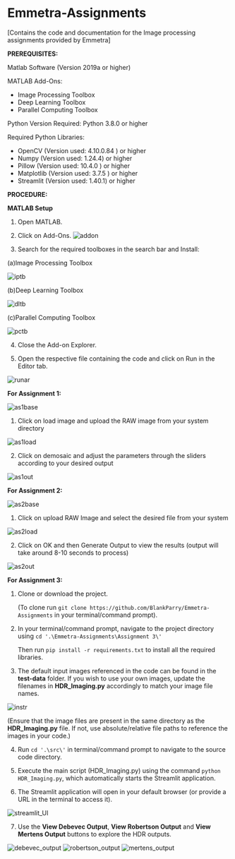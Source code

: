 # Emmetra-Assignments
[Contains the code and documentation for the Image processing assignments provided by Emmetra]




**PREREQUISITES:**

Matlab Software (Version 2019a or higher)

MATLAB Add-Ons: 
- Image Processing Toolbox
- Deep Learning Toolbox
- Parallel Computing Toolbox

Python Version Required: 
Python 3.8.0 or higher

Required Python Libraries: 
- OpenCV (Version used: 4.10.0.84 ) or higher
- Numpy (Version used: 1.24.4) or higher
- Pillow (Version used: 10.4.0 ) or higher
- Matplotlib (Version used: 3.7.5 ) or higher
- Streamlit (Version used: 1.40.1) or higher




**PROCEDURE:**

**MATLAB Setup**

1. Open MATLAB.
2. Click on Add-Ons.
![addon](https://github.com/user-attachments/assets/9f34f9ed-9ec7-4241-9fb1-c3c79493b6fe)




3. Search for the required toolboxes in the search bar and Install:
   
(a)Image Processing Toolbox

![iptb](https://github.com/user-attachments/assets/6906e831-3672-4d90-a08c-b9a70e73a2f6)


(b)Deep Learning Toolbox

![dltb](https://github.com/user-attachments/assets/7a266060-4384-4ea7-890c-60ba29566d6a)


(c)Parallel Computing Toolbox    

![pctb](https://github.com/user-attachments/assets/725c0581-04ec-48b1-9d4b-beb93c8556b6)



 
4. Close the Add-on Explorer.

5. Open the respective file containing the code and click on Run in the Editor tab.

![runar](https://github.com/user-attachments/assets/4d991cf1-7576-4969-baaf-d0e660a8ef0e)



**For Assignment 1:**

![as1base](https://github.com/user-attachments/assets/755a7204-8e90-4377-a9be-5a457eda513b)





1. Click on load image and upload the RAW image from your system directory


![as1load](https://github.com/user-attachments/assets/7557b04b-0c36-4cda-8b51-b9e3c3605826)













2. Click on demosaic and adjust the parameters through the sliders according to your desired output 


![as1out](https://github.com/user-attachments/assets/52d76ee2-e2df-4419-b2f8-9b9ab6f5ad88)












**For Assignment 2:**

![as2base](https://github.com/user-attachments/assets/e4f9342b-3f10-4f47-acec-cbc0e2ac9064)








1. Click on upload RAW Image and select the desired file from your system



![as2load](https://github.com/user-attachments/assets/c744f852-a6dc-4518-b429-cd25abb1e298)






2. Click on OK and then Generate Output to view the results (output will take around 8-10 seconds to process)


![as2out](https://github.com/user-attachments/assets/d63f26d3-faa9-457b-9b3c-2385b222cea9)



**For Assignment 3:**

1. Clone or download the project.
   
   (To clone run `git clone https://github.com/BlankParry/Emmetra-Assignments` in your terminal/command prompt).


2. In your terminal/command prompt, navigate to the project directory using `cd '.\Emmetra-Assignments\Assignment 3\'`
   
   Then run `pip install -r requirements.txt` to install all the required libraries.

3. The default input images referenced in the code can be found in the **test-data** folder. If you wish to use your own images, update the filenames in **HDR_Imaging.py** accordingly to match your image file names.

![instr](https://github.com/user-attachments/assets/3aa5c034-523f-4481-9cc0-3ff32af3592d)

(Ensure that the image files are present in the same directory as the **HDR_Imaging.py** file. If not, use absolute/relative file paths to reference the images in your code.)



4. Run `cd '.\src\'` in terminal/command prompt to navigate to the source code directory.

5. Execute the main script (HDR_Imaging.py) using the command `python HDR_Imaging.py`, which automatically starts the Streamlit application.

6. The Streamlit application will open in your default browser (or provide a URL in the terminal to access it).

![streamlit_UI](https://github.com/user-attachments/assets/17f6c929-e98b-42b1-8a22-6587cb193c96)











7. Use the **View Debevec Output**, **View Robertson Output** and **View Mertens Output** buttons to explore the HDR outputs.

![debevec_output](https://github.com/user-attachments/assets/2d6880d9-428d-4702-bb16-830343e4f71d) ![robertson_output](https://github.com/user-attachments/assets/7133b20e-cc64-4d41-8880-7c27ad14fca5) ![mertens_output](https://github.com/user-attachments/assets/12322f30-9c48-48fe-8186-f007c1876129)







